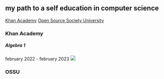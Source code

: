 ## my path to a self education in computer science

[Khan Academy](#khan-academy)
[Open Source Society University](#ossu)


### Khan Academy
##### Algebra 1 
february 2022 - february 2023
![](https://progress-bar.dev/93/?scale=100&title=&width=90&color=babaca&suffix=%)



### OSSU

